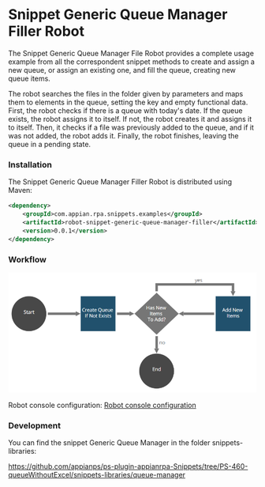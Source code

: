 # Snippet Generic Queue Manager Filler Robot

The Snippet Generic Queue Manager File Robot provides a complete usage example from all the correspondent snippet methods to create and assign a new queue, or assign an existing one, and fill the queue, creating new queue items.

The robot searches the files in the folder given by parameters and maps them to elements in the queue, setting the key and empty functional data. First, the robot checks if there is a queue with today's date. If the queue exists, the robot assigns it to itself. If not, the robot creates it and assigns it to itself. Then, it checks if a file was previously added to the queue, and if it was not added, the robot adds it. Finally, the robot finishes, leaving the queue in a pending state.

### Installation

The Snippet Generic Queue Manager Filler Robot is distributed using Maven:
```xml
<dependency>
	<groupId>com.appian.rpa.snippets.examples</groupId>
	<artifactId>robot-snippet-generic-queue-manager-filler</artifactId>
	<version>0.0.1</version>
</dependency>
```

### Workflow

![Robot workflow](./console/workflow.png)

Robot console configuration:
[Robot console configuration](./console/robot-snippet-generic-queue-manager-filler-configuration.zip)

### Development
You can find the snippet Generic Queue Manager in the folder snippets-libraries:

https://github.com/appianps/ps-plugin-appianrpa-Snippets/tree/PS-460-queueWithoutExcel/snippets-libraries/queue-manager